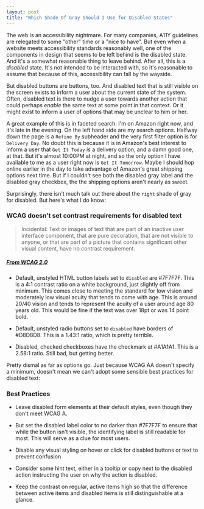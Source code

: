 ```yaml
---
layout: post
title: "Which Shade Of Gray Should I Use for Disabled States"
---
```

The web is an accessibility nightmare. For many companies, A11Y guidelines are relegated to some "other" time or a "nice to have". But even when a website meets accessibility standards reasonably well, one of the components in design that seems to be left behind is the disabled state. And it's a somewhat reasonable thing to leave behind. After all, this is a *disabled* state. It's not intended to be interacted with, so it's reasonable to assume that because of this, accessibility can fall by the wayside. 

But disabled buttons are buttons, too. And disabled text that is still visible on the screen exists to inform a user about the current state of the system. Often, disabled text is there to nudge a user towards another action that could perhaps *enable* the same text at some point in that context. Or it might exist to inform a user of options that may be unclear to him or her. 

A great example of this is in faceted search. I'm on Amazon right now, and it's late in the evening. On the left hand side are my search options. Halfway down the page is a `Refine By` subheader and the very first filter option is for `Delivery Day`. No doubt this is because it is in Amazon's best interest to inform a user that `Get It Today` *is* a delivery option, and a damn good one, at that. But it's almost 10:00PM at night, and so the only option I have available to me as a user right now is `Get It Tomorrow`. Maybe I should hop online earlier in the day to take advantage of Amazon's great shipping options next time. But if I couldn't see both the disabled gray label and the disabled gray checkbox, the the shipping options aren't nearly as sweet. 

Surprisingly, there isn't much talk out there about the `right` shade of gray for disabled. But here's what I do know:

### WCAG doesn't set contrast requirements for disabled text
> Incidental: Text or images of text that are part of an inactive user interface component, that are pure decoration, that are not visible to anyone, or that are part of a picture that contains significant other visual content, have no contrast requirement.

##### [*From WCAG 2.0*](http://www.w3.org/TR/UNDERSTANDING-WCAG20/visual-audio-contrast-contrast.html)

* Default, unstyled HTML button labels set to `disabled` are #7F7F7F. This is a 4:1 contrast ratio on a white background, just slightly off from minimum. This comes close to meeting the standard for low vision and moderately low visual acuity that tends to come with age. This is around 20/40 vision and tends to represent the acuity of a user around age 80 years old. This would be fine if the text was over 18pt or was 14 point bold. 

* Default, unstyled radio buttons set to `disabled` have borders of #D8D8D8. This is a 1.43:1 ratio, which is pretty terrible. 

* Disabled, checked checkboxes have the checkmark at #A1A1A1. This is a 2.58:1 ratio. Still bad, but getting better. 


Pretty dismal as far as options go. Just because WCAG AA doesn't specify a minimum, doesn't mean we can't adopt some sensible best practices for disabled text:

### Best Practices

* Leave disabled form elements at their default styles, even though they don't meet WCAG A. 

* But set the disabled label color to no darker than #7F7F7F to ensure that while the button isn't visible, the identifying label is still readable for most. This will serve as a clue for most users. 

* Disable any visual styling on hover or click for disabled buttons or text to prevent confusion

* Consider some hint text, either in a tooltip or copy next to the disabled action instructing the user on why the action is disabled. 

* Keep the contrast on regular, active items high so that the difference between active items and disabled items is still distinguishable at a glance. 


